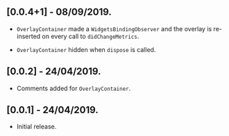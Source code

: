 ## [0.0.4+1] - 08/09/2019.

* `OverlayContainer` made a `WidgetsBindingObserver` and the overlay is re-inserted on every call to `didChangeMetrics`.

* `OverlayContainer` hidden when `dispose` is called.

## [0.0.2] - 24/04/2019.

* Comments added for `OverlayContainer`.

## [0.0.1] - 24/04/2019.

* Initial release.
